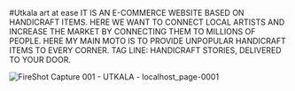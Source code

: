 #Utkala art at ease
IT IS AN E-COMMERCE WEBSITE BASED ON HANDICRAFT ITEMS. HERE WE WANT TO CONNECT LOCAL ARTISTS AND INCREASE THE MARKET BY CONNECTING THEM TO MILLIONS OF PEOPLE. HERE MY MAIN MOTO IS TO PROVIDE UNPOPULAR HANDICRAFT ITEMS TO EVERY CORNER. TAG LINE: HANDICRAFT STORIES, DELIVERED TO YOUR DOOR.


![FireShot Capture 001 - UTKALA - localhost_page-0001](https://github.com/madhushekhawat47/UTKALA-art-at-ease/assets/94750729/93a90496-24a7-4393-ac08-9437847f47d1)
